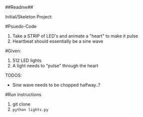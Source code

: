 ##Readme##

Initial/Skeleton Project:

#Psuedo-Code
1. Take a STRIP of LED's and animate a "heart" to make it pulse
2. Heartbeat should essentially be a sine wave


#Given:
1. 512 LED lights
2. A light needs to "pulse" through the heart

TODOS:
* Sine wave needs to be chopped halfway..?

#Run instructions

1. git clone <URL>
2. ```python lights.py```
